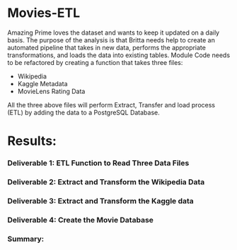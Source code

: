 # Movies-ETL
Amazing Prime loves the dataset and wants to keep it updated on a daily basis. The purpose of the analysis is that Britta needs help to create an automated pipeline that takes in new data, performs the appropriate transformations, and loads the data into existing tables. Module Code needs to be refactored by creating a function that takes three files:
- Wikipedia
- Kaggle Metadata
- MovieLens Rating Data 

All the three above files will perform Extract, Transfer and load process (ETL) by adding the data to a PostgreSQL Database. 

# Results:
### Deliverable 1: ETL Function to Read Three Data Files


### Deliverable 2: Extract and Transform the Wikipedia Data


### Deliverable 3: Extract and Transform the Kaggle data


### Deliverable 4: Create the Movie Database


### Summary:
